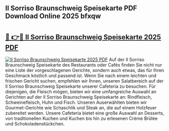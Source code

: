 ## Il Sorriso Braunschweig Speisekarte PDF Download Online 2025 bfxqw

# <h2><a href="http://gc773r.nevu.top/?p=Il+Sorriso+Braunschweig+Speisekarte">🔗 👉🔴 Il Sorriso Braunschweig Speisekarte 2025 PDF</a></h2>

[![Il Sorriso Braunschweig Speisekarte 2025 PDF](https://i.imgur.com/dBaPXMq.png)](http://gc773r.nevu.top/?p=Il+Sorriso+Braunschweig+Speisekarte)
Auf der Il Sorriso Braunschweig Speisekarte des Restaurants oder Cafés finden Sie nicht nur eine Liste der vorgeschlagenen Gerichte, sondern auch etwas, das für Ihren Geschmack köstlich und passend ist. Wenn Sie nach einem leichten und frischen Gericht suchen, empfehlen wir Ihnen, unseren Salatbereich auf der Il Sorriso Braunschweig Speisekarte unserer Cafeteria zu besuchen. Für diejenigen, die Fleisch mögen, bieten wir eine umfangreiche Auswahl an Gerichten auf der Il Sorriso Braunschweig Speisekarte an: Rindfleisch, Schweinefleisch, Huhn und Fisch. Unseren Auserwählten bieten wir Gourmet-Gerichte wie Schaschlik und Steak an, die auf einem Holzfeuer zubereitet werden. Unsere Cafeteria bietet eine große Auswahl an Desserts, von traditionellen Kuchen und Kuchen bis hin zu erlesenen Crème Brûlée und Schokoladenstückchen.
